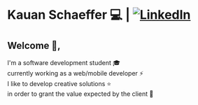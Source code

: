 # Kauan Schaeffer 💻  | [![LinkedIn][linkedin-shield]][linkedin-url] 
## Welcome 👋,
I'm a software development student :mortar_board: <br> currently working as a web/mobile developer ⚡
<br>
I like to develop creative solutions :star: <br> in order to grant the value expected by the client :rocket:
<br><br>

<!--
**K-Schaeffer/K-Schaeffer** is a ✨ _special_ ✨ repository because its `README.md` (this file) appears on your GitHub profile.

Here are some ideas to get you started:

-  I’m currently working on ...
- 🌱 I’m currently learning ...
- 👯 I’m looking to collaborate on ...
- 🤔 I’m looking for help with ...
- 💬 Ask me about ...
- 📫 How to reach me: ...
- 😄 Pronouns: ...
- ⚡ Fun fact: ...
-->


[linkedin-shield]: https://img.shields.io/badge/-LinkedIn-black.svg?style=flat-square&logo=linkedin&colorB=555
[linkedin-url]: https://www.linkedin.com/in/k-schaeffer/
